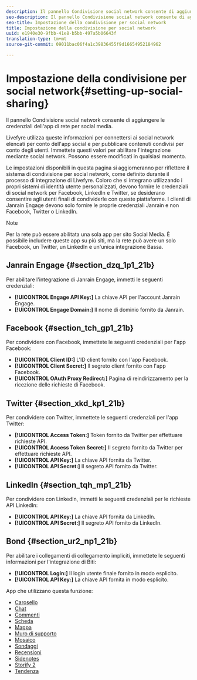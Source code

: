 ```yaml
---
description: Il pannello Condivisione social network consente di aggiungere le credenziali dell'app di rete per social media.
seo-description: Il pannello Condivisione social network consente di aggiungere le credenziali dell'app di rete per social media.
seo-title: Impostazione della condivisione per social network
title: Impostazione della condivisione per social network
uuid: e1940e30-9fbb-41e8-b5bb-497a5b06643f
translation-type: tm+mt
source-git-commit: 09011bac06f4a1c39836455f9d16654952184962

---
```



# Impostazione della condivisione per social network{#setting-up-social-sharing}

Il pannello Condivisione social network consente di aggiungere le credenziali dell'app di rete per social media.

Livefyre utilizza queste informazioni per connettersi ai social network elencati per conto dell'app social e per pubblicare contenuti condivisi per conto degli utenti. Immettete questi valori per abilitare l'integrazione mediante social network. Possono essere modificati in qualsiasi momento.

Le impostazioni disponibili in questa pagina si aggiorneranno per riflettere il sistema di condivisione per social network, come definito durante il processo di integrazione di Livefyre. Coloro che si integrano utilizzando i propri sistemi di identità utente personalizzati, devono fornire le credenziali di social network per Facebook, LinkedIn e Twitter, se desiderano consentire agli utenti finali di condividerle con queste piattaforme. I clienti di Janrain Engage devono solo fornire le proprie credenziali Janrain e non Facebook, Twitter o LinkedIn.

>[!NOTE]
>
>Per la rete può essere abilitata una sola app per sito Social Media. È possibile includere queste app su più siti, ma la rete può avere un solo Facebook, un Twitter, un LinkedIn e un'unica integrazione Bassa.

## Janrain Engage {#section_dzq_1p1_21b}

Per abilitare l'integrazione di Janrain Engage, immetti le seguenti credenziali:

* **[!UICONTROL Engage API Key:]** La chiave API per l'account Janrain Engage.
* **[!UICONTROL Engage Domain:]** Il nome di dominio fornito da Janrain.

## Facebook {#section_tch_gp1_21b}

Per condividere con Facebook, immettete le seguenti credenziali per l'app Facebook:

* **[!UICONTROL Client ID:]** L'ID client fornito con l'app Facebook.
* **[!UICONTROL Client Secret:]** Il segreto client fornito con l'app Facebook.
* **[!UICONTROL OAuth Proxy Redirect:]** Pagina di reindirizzamento per la ricezione delle richieste di Facebook.

## Twitter {#section_xkd_kp1_21b}

Per condividere con Twitter, immettete le seguenti credenziali per l'app Twitter:

* **[!UICONTROL Access Token:]** Token fornito da Twitter per effettuare richieste API.
* **[!UICONTROL Access Token Secret:]** Il segreto fornito da Twitter per effettuare richieste API.
* **[!UICONTROL API Key:]** La chiave API fornita da Twitter.
* **[!UICONTROL API Secret:]** Il segreto API fornito da Twitter.

## LinkedIn {#section_tqh_mp1_21b}

Per condividere con LinkedIn, immetti le seguenti credenziali per le richieste API LinkedIn:

* **[!UICONTROL API Key:]** La chiave API fornita da LinkedIn.
* **[!UICONTROL API Secret:]** Il segreto API fornito da LinkedIn.

## Bond {#section_ur2_np1_21b}

Per abilitare i collegamenti di collegamento impliciti, immettete le seguenti informazioni per l'integrazione di Biti:

* **[!UICONTROL Login:]** Il login utente finale fornito in modo esplicito.
* **[!UICONTROL API Key:]** La chiave API fornita in modo esplicito.



App che utilizzano questa funzione:
* [Carosello](/help/using/c-about-apps/c-carousel-app/c-carousel-app.md#c_carousel_app)
* [Chat](/help/using/c-about-apps/c-chat-app/c-chat-app.md#c_chat_app)
* [Commenti](/help/using/c-about-apps/c-comments/c-comments.md)
* [Scheda](/help/using/c-about-apps/c-feature-card-app/c-feature-card-app.md#c_feature_card_app)
* [Mappa](/help/using/c-about-apps/c-map-app/c-map-app.md#c_map_app)
* [Muro di supporto](/help/using/c-about-apps/c-media-wall-app/c-media-wall-app.md#c_media_wall_app)
* [Mosaico](/help/using/c-about-apps/c-mosaic-app/c-mosaic-app.md#c_mosaic_app)
* [Sondaggi](/help/using/c-about-apps/c-polls-app/c-polls-app.md#c_polls_app)
* [Recensioni](/help/using/c-about-apps/c-reviews-app/c-reviews-app.md#c_reviews_app)
* [Sidenotes](/help/using/c-about-apps/c-sidenotes-app/c-sidenotes-app.md#c_sidenotes_app)
* [Storify 2](/help/using/c-about-apps/c-storify2/c-storify2.md#c_storify2)
* [Tendenza](/help/using/c-about-apps/c-trending-app/c-trending-app.md#c_trending_app)

